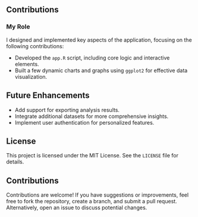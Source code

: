 ## Contributions
### My Role
I designed and implemented key aspects of the application, focusing on the following contributions:
- Developed the `app.R` script, including core logic and interactive elements.
- Built a few dynamic charts and graphs using `ggplot2` for effective data visualization.

## Future Enhancements
- Add support for exporting analysis results.
- Integrate additional datasets for more comprehensive insights.
- Implement user authentication for personalized features.

## License
This project is licensed under the MIT License. See the `LICENSE` file for details.

## Contributions
Contributions are welcome! If you have suggestions or improvements, feel free to fork the repository, create a branch, and submit a pull request. Alternatively, open an issue to discuss potential changes.
